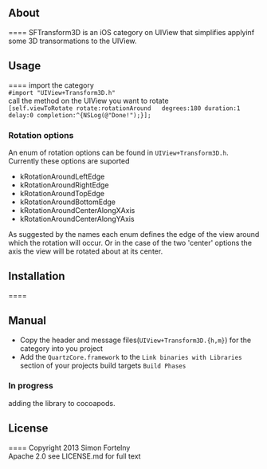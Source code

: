 ## About
====
SFTransform3D is an iOS category on UIView that simplifies applyinf some 3D transormations to the UIView.

## Usage
====
import the category  
 `#import "UIView+Transform3D.h"`  
call the method on the UIView you want to rotate  
 `[self.viewToRotate rotate:rotationAround  
                  degrees:180 duration:1 delay:0 completion:^{NSLog(@"Done!");}];`  

### Rotation options
An enum of rotation options can be found in `UIView+Transform3D.h`. Currently these options are suported  
+ kRotationAroundLeftEdge  
+ kRotationAroundRightEdge  
+ kRotationAroundTopEdge  
+ kRotationAroundBottomEdge  
+ kRotationAroundCenterAlongXAxis  
+ kRotationAroundCenterAlongYAxis  
  
As suggested by the names each enum defines the edge of the view around which the rotation will occur. 
Or in the case of the two 'center' options the axis the view will be rotated about at its center.

## Installation
====
## Manual
* Copy the header and message files(`UIView+Transform3D.{h,m}`) for the category into you project
* Add the `QuartzCore.framework` to the `Link binaries with Libraries` section of your projects build targets `Build Phases` 

### In progress
adding the library to cocoapods.

## License
====
Copyright 2013 Simon Fortelny  
Apache 2.0 see LICENSE.md for full text
